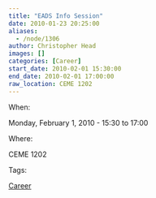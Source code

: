 ```yaml
---
title: "EADS Info Session"
date: 2010-01-23 20:25:00
aliases:
  - /node/1306
author: Christopher Head
images: []
categories: [Career]
start_date: 2010-02-01 15:30:00
end_date: 2010-02-01 17:00:00
raw_location: CEME 1202
---
```


When: 

Monday, February 1, 2010 - 15:30 to 17:00

Where: 

CEME 1202

Tags: 

[Career](/career)
